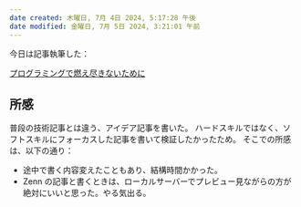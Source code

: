 ```yaml
---
date created: 木曜日, 7月 4日 2024, 5:17:28 午後
date modified: 金曜日, 7月 5日 2024, 3:21:01 午前
---
```


今日は記事執筆した：

[プログラミングで燃え尽きないために](https://zenn.dev/kazzyfrog/articles/blocked-barnouts)

## 所感

普段の技術記事とは違う、アイデア記事を書いた。
ハードスキルではなく、ソフトスキルにフォーカスした記事を書いて検証したかったため。
そこでの所感は、以下の通り：

- 途中で書く内容変えたこともあり、結構時間かかった。
- Zenn の記事と書くときは、ローカルサーバーでプレビュー見ながらの方が絶対にいいと思った。やる気出る。
